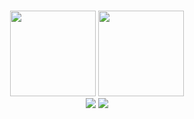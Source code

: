 #  
##

<div align="center">
    <img height="137" src="https://github-readme-stats.vercel.app/api?username=yybht155&show_icons=true&count_private=true&theme=buefy&title_color=666666&hide_title=true&&hide=prs,issues&icon_color=000CC&hide_border=true"/>
    <img height="137" src="https://github-readme-stats.vercel.app/api/top-langs/?username=yybht155&title_color=666666&hide_border=true&layout=compact&langs_count=6&hide_title=true&hide_border=true"/>
</div>
<div align="center">
    <img src="https://github-readme-streak-stats.herokuapp.com?user=yybht155&hide_border=%E7%9C%9F%E7%9A%84" />
    <img src="https://github-readme-activity-graph.cyclic.app/graph?username=yybht155&hide_border=true&radius=8&bg_color=ffffff&color=000000&line=663333&title_color=666666&&hide_title=true"/>
</div>
